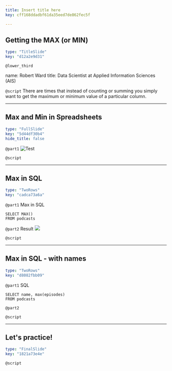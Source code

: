 ```yaml
---
title: Insert title here
key: cff168ddadbf61da35eed7de862fec5f

---
```

## Getting the MAX (or MIN)

```yaml
type: "TitleSlide"
key: "d12a2e9d31"
```

`@lower_third`

name: Robert Ward
title: Data Scientist at Applied Information Sciences (AIS)


`@script`
There are times that instead of counting or summing you simply want to get the maximum or minimum value of a particular column.


---
## Max and Min in Spreadsheets

```yaml
type: "FullSlide"
key: "5d44df30b4"
hide_title: false
```

`@part1`
![Test](https://assets.datacamp.com/production/repositories/4833/datasets/f7a8eb5e1df34451c02f5a3f3f175d1c3b415d8c/Screenshot%202019-03-30%2022.59.00.png)


`@script`



---
## Max in SQL

```yaml
type: "TwoRows"
key: "cadca73a6a"
```

`@part1`
Max in SQL 
```
SELECT MAX()
FROM podcasts
```


`@part2`
Result
![](https://assets.datacamp.com/production/repositories/4833/datasets/02726a8eae58b6cae2b32d71a5e65e613651159a/Screenshot%202019-03-30%2023.08.17.png)


`@script`



---
## Max in SQL - with names 

```yaml
type: "TwoRows"
key: "d8082fbb09"
```

`@part1`
SQL
```
SELECT name, max(episodes)
FROM podcasts
```


`@part2`



`@script`



---
## Let's practice!

```yaml
type: "FinalSlide"
key: "1821a73e4e"
```

`@script`


